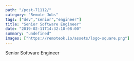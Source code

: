 ```yaml
---
path: "/post-71112/"
category: "Remote Jobs"
tags: ["dev","senior","engineer"]
title: "Senior Software Engineer"
date: "2019-02-11T14:32:18-08:00"
summary: "undefined"
images: ["https://remoteok.io/assets/logo-square.png"]
---
```


Senior Software Engineer
